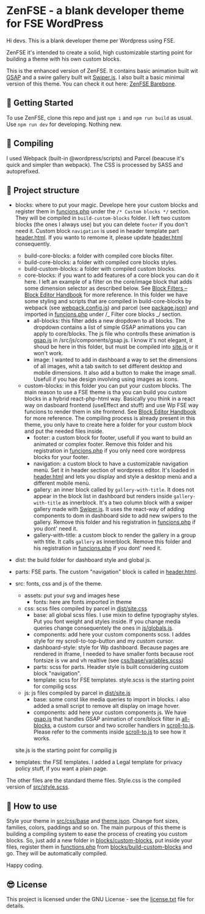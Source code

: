 # ZenFSE - a blank developer theme for FSE WordPress

Hi devs. This is a blank developer theme per Wordpress using FSE.

ZenFSE it's intended to create a solid, high customizable starting point for building a theme with his own custom
blocks.

This is the enhanced version of ZenFSE. It contains basic animation built wit [GSAP](https://gsap.com/) and a swire
gallery built wit [Swiper.js](https://swiperjs.com/). I also built a basic minimal version of this theme. You can check
it out here: [ZenFSE Barebone](https://github.com/SilviaMalavasi/zenfse_barebone).

## :rocket: Getting Started

To use ZenFSE, clone this repo and just `npm i` and `npm run build` as usual. Use `npm run dev` for developing. Nothing
new.

## :trolleybus: Compiling

I used Webpack (built-in @wordpress/scripts) and Parcel (beacuse it's quick and simpler than webpack). The CSS is
processed by SASS and autoprefixed.

## :school: Project structure

- blocks: where to put your magic. Develope here your custom blocks and register them in [funcions.php](funcions.php)
  under the `/* Custom blocks */` section. They will be compiled in `build-custom-blocks` folder. I left two custom
  blocks (the ones I always use) but you can delete `footer` if you don't need it. Custom block `navigation` is used in
  header template part [header.html](parts/header.html). If you wanto to remome it, please update
  [header.html](parts/header.html) consequently.

  - build-core-blocks: a folder with compiled core blocks filter.
  - build-core-blocks: a folder with compiled core blocks styles.
  - build-custom-blocks: a folder with compiled custom blocks.
  - core-blocks: if you want to add features of a core block you can do it here. I left an example of a filter on the
    core/image block that adds some dimension selector as described below. See
    [Block Filters – Block Editor Handbook](https://developer.wordpress.org/block-editor/reference-guides/filters/block-filters/)
    for more reference. In this folder we have some styling and scripts that are compiled in build-core-blocks by
    webpack (see [webpack.config.js](webpack.config.js)) and parcel (see [package.json](package.json)) and imported in
    [funcions.php](funcions.php) under /_ Filter core blocks _/ section.
    - all-blocks: this filter adds a new dropdown to all blocks. The dropdown contains a list of simple GSAP animations
      you can apply to core/blocks. The js file who controlls these animation is [gsap.js](/src/js/components/gsap.js)
      in /src/js/components/gsap.js. I know it's not elegant, it shoud be here in this folder, but must be compiled into
      [site.js](/dist/site.js) or it won't work.
    - image: I wanted to add in dashboard a way to set the dimensions of all images, whit a tab switch to set different
      desktop and mobile dimensions. It also add a button to make the image small. Usefull if you hae design involving
      using images as icons.
  - custom-blocks: in this folder you can put your custom blocks. The main reason to use a FSE theme is tha you can
    build you custom blocks in a hybrid react-php-html way. Basically you think in a react way on dasboard frontend
    (useEffect and stuff) and use Wp FSE way funcions to render them in site frontend. See
    [Block Editor Handbook](https://developer.wordpress.org/block-editor/) for more reference. The compiling process is
    already present in this theme, you only have to create here a folder for your custom block and put the needed files
    inside.
    - footer: a custom block for footer, usefull if you want to build an animated or complex footer. Remove this folder
      and his registration in [funcions.php](funcions.php) if you only need core wordpress blocks for your footer.
    - navigation: a custom block to have a customizable navigation menù. Set it in header section of wordpress editor.
      It's loaded in [header.html](parts/header.html) and lets you display and style a desktop menù and a different
      mobile menù.
    - gallery: an inner block called by `gallery-with-title`. It does not appear in the block list in dashboard but
      renders inside `gallery-with-title` as innerblock. It's a two column block with a swiper gallery made with
      [Swiper.js](https://swiperjs.com/). It uses the react-way of adding components to dom in dashboard side to add new
      swipers to the gallery. Remove this folder and his registration in [funcions.php](funcions.php) if you dont' need
      it.
    - gallery-with-title: a custom block to render the gallery in a group with title. It calls `gallery` as innerblock.
      Remove this folder and his registration in [funcions.php](funcions.php) if you dont' need it.

- dist: the build folder for dashboard style and global js.
- parts: FSE parts. The custom "navigation" block is called in [header.html](header.html).
- src: fonts, css and js of the theme.

  - assets: put your svg and images hese
    - fonts: here are fonts imported in theme
  - css: scss files compiled by parcel in [dist/site.css](dist/site.css)
    - base: all global scss files. I use mixin to define typography styles. Put you font weight and styles inside. If
      you change media queries change consequentely the ones in [js/globals.js](js/globals.js).
    - components: add here your custom components scss. I addes style for my scroll-to-top-button and my custom cursor.
    - dashboard-style: style for Wp dashboard. Because pages are rendered in iframe, I needed to have smaller fonts
      because root fontsize is vw and vh realtive (see [css/base/variables.scss](css/base/variables.scss))
    - parts: scss for parts. Header style is built considering custom block "navigation".
    - template: scss for FSE templates. style.scss is the starting point for compilig scss
  - js: js files compiled by parcel in [dist/site.js](dist/site.js)
    - base: some const like media queries to import in blocks. i also added a small script to remove alt display on
      image hover.
    - components: add here your custom components js. We have [gsap.js](/src/js/components/gsap.js) that handles GSAP
      animation of core/block filter in [all-blocks](blocks/core-blocks/all-blocks), a custom cursor and two scroller
      handlers in [scroll-to.js](/src/js/components/scroll-to.js). Please refer to the comments inside
      [scroll-to.js](/src/js/components/scroll-to.js) to see how it works.

  site.js is the starting point for compilig js

- templates: the FSE templates. I added a Legal template for privacy policy stuff, if you want a plain page.

The other files are the standard theme files. Style.css is the compiled version of [src/style.scss](src/style.scss).

## :partying_face: How to use

Style your theme in [src/css/base](src/css/base) and [theme.json](theme.json). Change font sizes, families, colors,
paddings and so on. The main purpous of this theme is building a compiling system to ease the process of creating you
custom blocks. So, just add a new folder in [blocks/custom-blocks](blocks/custom-blocks), put inside your files,
register them in [functions.php](functions.php) from [blocks/build-custom-blocks](blocks/build-custom-blocks) and go.
They will be automatically compiled.

Happy coding.

## :sunglasses: License

This project is licensed under the GNU License - see the [license.txt](license.txt) file for details.
